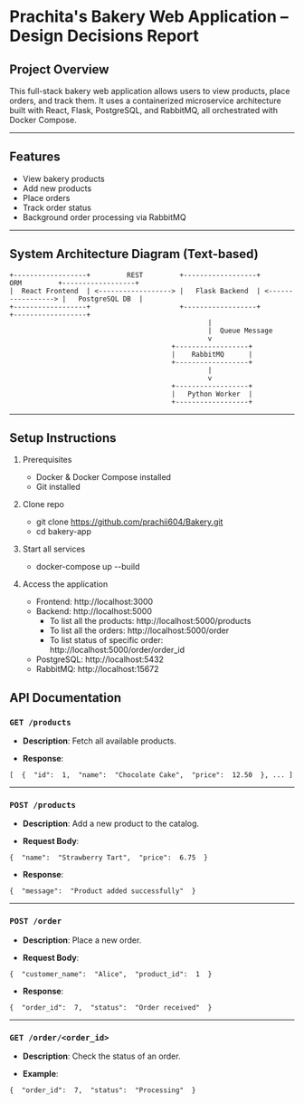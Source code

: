 # Prachita's Bakery Web Application – Design Decisions Report

## Project Overview

This full-stack bakery web application allows users to view products, place orders, and track them. It uses a containerized microservice architecture built with React, Flask, PostgreSQL, and RabbitMQ, all orchestrated with Docker Compose.

---

## Features

- View bakery products
- Add new products
- Place orders
- Track order status
- Background order processing via RabbitMQ

---

##  System Architecture Diagram (Text-based)

```plaintext
+------------------+         REST         +------------------+         ORM         +------------------+
|  React Frontend  | <------------------> |   Flask Backend  | <-----------------> |   PostgreSQL DB  |
+------------------+                      +------------------+                    +------------------+
                                                 |
                                                 |  Queue Message
                                                 v
                                        +------------------+
                                        |    RabbitMQ      |
                                        +------------------+
                                                 |
                                                 v
                                        +------------------+
                                        |   Python Worker  |
                                        +------------------+
```
---

## Setup Instructions

1. Prerequisites
    - Docker & Docker Compose installed
    - Git installed

2. Clone repo
    - git clone https://github.com/prachii604/Bakery.git
    - cd bakery-app

3. Start all services
    - docker-compose up --build

4. Access the application
    - Frontend: http://localhost:3000
    - Backend: http://localhost:5000
        - To list all the products: http://localhost:5000/products
        - To list all the orders: http://localhost:5000/order
        - To list status of specific order: http://localhost:5000/order/order_id
    - PostgreSQL: http://localhost:5432
    - RabbitMQ: http://localhost:15672



## API Documentation

### `GET /products`

-   **Description**: Fetch all available products.
    
-   **Response**:
    

`[  {  "id":  1,  "name":  "Chocolate Cake",  "price":  12.50  }, ... ]` 

----------

### `POST /products`

-   **Description**: Add a new product to the catalog.
    
-   **Request Body**:

`{  "name":  "Strawberry Tart",  "price":  6.75  }` 

-   **Response**:


`{  "message":  "Product added successfully"  }` 

----------

### `POST /order`

-   **Description**: Place a new order.
    
-   **Request Body**:

`{  "customer_name":  "Alice",  "product_id":  1  }` 

-   **Response**:

`{  "order_id":  7,  "status":  "Order received"  }` 

----------

### `GET /order/<order_id>`

-   **Description**: Check the status of an order.
    
-   **Example**:

`{  "order_id":  7,  "status":  "Processing"  }`




